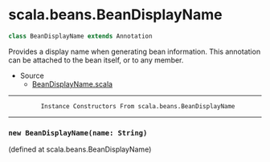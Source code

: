 
#                         scala.beans.BeanDisplayName                         #

```scala
class BeanDisplayName extends Annotation
```

Provides a display name when generating bean information. This annotation can be
attached to the bean itself, or to any member.

* Source
  * [BeanDisplayName.scala](https://github.com/scala/scala/tree/6d09a1ba5f/src/library/scala/beans/BeanDisplayName.scala#L1)


--------------------------------------------------------------------------------
             Instance Constructors From scala.beans.BeanDisplayName
--------------------------------------------------------------------------------


### `new BeanDisplayName(name: String)`                                      ###
(defined at scala.beans.BeanDisplayName)
